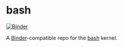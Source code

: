 # bash

[![Binder](http://mybinder.org/badge.svg)](http://beta.mybinder.org/v2/gh/gnestor/bash-binder/master)

A [Binder](https://mybinder.org/)-compatible repo for the [bash](https://github.com/takluyver/bash_kernel) kernel.
